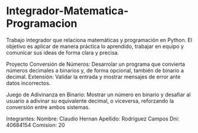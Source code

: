 # Integrador-Matematica-Programacion
 Trabajo integrador que relaciona matemáticas y programación en Python.
El objetivo es aplicar de manera práctica lo aprendido, trabajar en equipo y comunicar sus ideas de forma clara y precisa.


Proyecto
Conversión de Números:
Desarrolar un programa que convierta números decimales a binarios y, de forma opcional, también de binario a decimal.
Extensión: Validar la entrada y mostrar mensajes de error ante datos incorrectos.

Juego de Adivinanza en Binario:
Mostrar un número en binario y desafiar al usuario a adivinar su equivalente decimal, o viceversa, reforzando la conversión entre ambos sistemas.

Integrantes:
Nombre: Claudio Hernan
Apellido: Rodriguez Campos
Dni: 40684154
Comision: 20